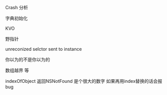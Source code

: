 Crash 分析

字典初始化

KVO

野指针

unreconized selctor sent to instance

你以为的不是你以为的

数组越界 等

indexOfObject 返回NSNotFound 是个很大的数字 如果再用index替换的话会报bug
